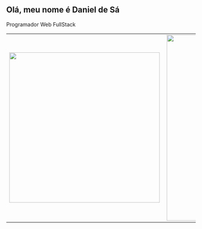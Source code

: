 ## Olá, meu nome é Daniel de Sá
Programador Web FullStack

<center>
  <table>
  <tr>
  <td><img width="400px" align="left" src="https://github-readme-stats.vercel.app/api/top-langs/?username=danitw&hide=html&layout=compact&theme=buefy" /></td>
  <td><img width="495px" align="left" src="https://github-readme-stats.vercel.app/api?username=danitw&theme=buefy"/></td>
  </tr>   
  </table>
</center> 



<!--
**danitw/danitw** is a ✨ _special_ ✨ repository because its `README.md` (this file) appears on your GitHub profile.

